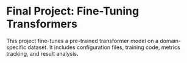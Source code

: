 # Final Project: Fine-Tuning Transformers

This project fine-tunes a pre-trained transformer model on a domain-specific dataset. It includes configuration files, training code, metrics tracking, and result analysis.
